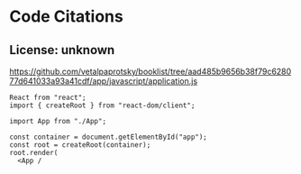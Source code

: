# Code Citations

## License: unknown
https://github.com/vetalpaprotsky/booklist/tree/aad485b9656b38f79c628077d641033a93a41cdf/app/javascript/application.js

```
React from "react";
import { createRoot } from "react-dom/client";

import App from "./App";

const container = document.getElementById("app");
const root = createRoot(container);
root.render(
  <App /
```

